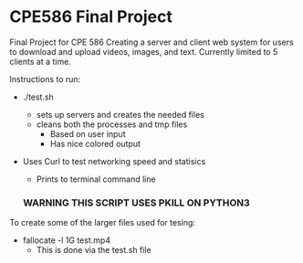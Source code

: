 # CPE586 Final Project
Final Project for CPE 586
Creating a server and client web system for users to download and upload videos, images, and text. Currently limited to 5 clients at a time.

Instructions to run:
  - ./test.sh
    - sets up servers and creates the needed files 
    - cleans both the processes and tmp files
      - Based on user input 
      - Has nice colored output
      
  - Uses Curl to test networking speed and statisics 
    - Prints to terminal command line

    ### WARNING THIS SCRIPT USES PKILL ON PYTHON3 ###

To create some of the larger files used for tesing:
  - fallocate -l 1G test.mp4
    - This is done via the test.sh file
